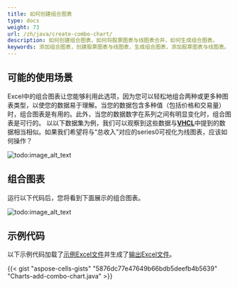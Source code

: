 ```yaml
---
title: 如何创建组合图表
type: docs
weight: 73
url: /zh/java/create-combo-chart/
description: 如何创建组合图表，如何将股票图表与线图表合并，如何生成组合图表。
keywords: 添加组合图表，创建股票图表与线图表，生成组合图表，添加股票图表与线图表。
---
```


## **可能的使用场景**
Excel中的组合图表让您能够利用此选项，因为您可以轻松地组合两种或更多种图表类型，以使您的数据易于理解。当您的数据包含多种值（包括价格和交易量）时，组合图表是有用的。此外，当您的数据数字在系列之间有明显变化时，组合图表是可行的。
以以下数据集为例，我们可以观察到这些数据与[**VHCL**](https://docs.aspose.com/cells/java/create-volume-high-low-close-stock-chart/)中提到的数据相当相似。如果我们希望将与“总收入”对应的series0可视化为线图表，应该如何操作？

![todo:image_alt_text](sample.png)
## **组合图表**
运行以下代码后，您将看到下面展示的组合图表。

![todo:image_alt_text](result.png)
## **示例代码**
以下示例代码加载了[示例Excel文件](combo.xlsx)并生成了[输出Excel文件](out.xlsx)。

{{< gist "aspose-cells-gists" "5876dc77e47649b66bdb5deefb4b5639" "Charts-add-combo-chart.java" >}}
